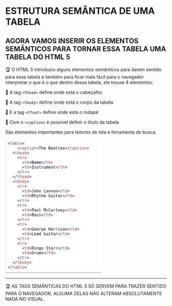 # ESTRUTURA SEMÂNTICA DE UMA TABELA

## AGORA VAMOS INSERIR OS ELEMENTOS SEMÂNTICOS PARA TORNAR ESSA TABELA UMA TABELA DO HTML 5


🏆 O HTML 5 introduziu alguns elementos semânticos para darem sentido para essa tabela e também para ficar mais fácil para o navegador interpretar o que é o que dentro dessa tabela, ele trouxe 4 elementos:


🔔 A tag `<thead>` define onde está o cabeçalho

🔔 A tag `<tbody>` define onde está o corpo da tabela

🔔 E a tag `<tfoot>` define onde está o rodapé

🔔 Com o `<caption>` é possível definir o título da tabela

São elementos importantes para leitores de tela e ferramenta de busca.

<img src=https://github.com/ViniciusSXavier999/Assets/blob/main/P%C3%B3sGradua%C3%A7%C3%A3o/TabelasSem%C3%A2nticaHTML5.png width="300"/>

---

🏆 AS TAGS SEMÂNTICAS DO HTML 5 SÓ SERVEM PARA TRAZER SENTIDO PARA O NAVEGADOR, ALGUMA DELAS NÃO ALTERAM ABSOLUTAMENTE NADA NO VISUAL.
